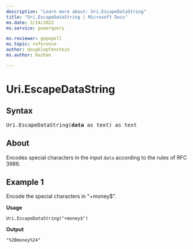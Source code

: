 ```yaml
---
description: "Learn more about: Uri.EscapeDataString"
title: "Uri.EscapeDataString | Microsoft Docs"
ms.date: 3/14/2022
ms.service: powerquery

ms.reviewer: gepopell
ms.topic: reference
author: dougklopfenstein
ms.author: bezhan

---
```

# Uri.EscapeDataString

## Syntax

<pre>
Uri.EscapeDataString(<b>data</b> as text) as text
</pre>

## About

Encodes special characters in the input `data` according to the rules of RFC 3986.

## Example 1

Encode the special characters in "+money$".

**Usage**

```powerquery-m
Uri.EscapeDataString("+money$")
```

**Output**

`"%2Bmoney%24"`
